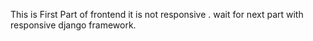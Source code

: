 This is First Part of frontend it is not responsive .
wait for next part with responsive  django framework.
